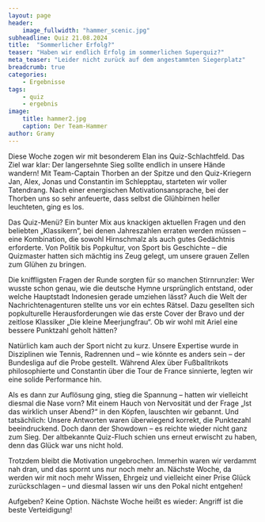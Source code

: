 ```yaml
---
layout: page
header:
    image_fullwidth: "hammer_scenic.jpg"
subheadline: Quiz 21.08.2024
title:  "Sommerlicher Erfolg?"
teaser: "Haben wir endlich Erfolg im sommerlichen Superquiz?"
meta_teaser: "Leider nicht zurück auf dem angestammten Siegerplatz"
breadcrumb: true
categories:
    - Ergebnisse
tags:
    - quiz
    - ergebnis
image:
    title: hammer2.jpg
    caption: Der Team-Hammer
author: Gramy
---
```


Diese Woche zogen wir mit besonderem Elan ins Quiz-Schlachtfeld. Das Ziel war klar: Der langersehnte Sieg sollte endlich in unsere Hände wandern! 
Mit Team-Captain Thorben an der Spitze und den Quiz-Kriegern Jan, Alex, Jonas und Constantin im Schlepptau, starteten wir voller Tatendrang. 
Nach einer energischen Motivationsansprache, bei der Thorben uns so sehr anfeuerte, dass selbst die Glühbirnen heller leuchteten, ging es los.

Das Quiz-Menü? Ein bunter Mix aus knackigen aktuellen Fragen und den beliebten „Klassikern“, bei denen Jahreszahlen erraten werden müssen – eine Kombination, die sowohl Hirnschmalz als auch gutes Gedächtnis erforderte. 
Von Politik bis Popkultur, von Sport bis Geschichte – die Quizmaster hatten sich mächtig ins Zeug gelegt, um unsere grauen Zellen zum Glühen zu bringen.

Die kniffligsten Fragen der Runde sorgten für so manchen Stirnrunzler: Wer wusste schon genau, wie die deutsche Hymne ursprünglich entstand, oder welche Hauptstadt Indonesien gerade umziehen lässt? 
Auch die Welt der Nachrichtenagenturen stellte uns vor ein echtes Rätsel. 
Dazu gesellten sich popkulturelle Herausforderungen wie das erste Cover der Bravo und der zeitlose Klassiker „Die kleine Meerjungfrau“. 
Ob wir wohl mit Ariel eine bessere Punktzahl geholt hätten?

Natürlich kam auch der Sport nicht zu kurz. 
Unsere Expertise wurde in Disziplinen wie Tennis, Radrennen und – wie könnte es anders sein – der Bundesliga auf die Probe gestellt. 
Während Alex über Fußballtrikots philosophierte und Constantin über die Tour de France sinnierte, legten wir eine solide Performance hin.

Als es dann zur Auflösung ging, stieg die Spannung – hatten wir vielleicht diesmal die Nase vorn? 
Mit einem Hauch von Nervosität und der Frage „Ist das wirklich unser Abend?“ in den Köpfen, lauschten wir gebannt. 
Und tatsächlich: Unsere Antworten waren überwiegend korrekt, die Punktezahl beeindruckend. 
Doch dann der Showdown – es reichte wieder nicht ganz zum Sieg.
Der altbekannte Quiz-Fluch schien uns erneut erwischt zu haben, denn das Glück war uns nicht hold. 

Trotzdem bleibt die Motivation ungebrochen. 
Immerhin waren wir verdammt nah dran, und das spornt uns nur noch mehr an. 
Nächste Woche, da werden wir mit noch mehr Wissen, Ehrgeiz und vielleicht einer Prise Glück zurückschlagen – und diesmal lassen wir uns den Pokal nicht entgehen!

Aufgeben? Keine Option. 
Nächste Woche heißt es wieder: Angriff ist die beste Verteidigung!
